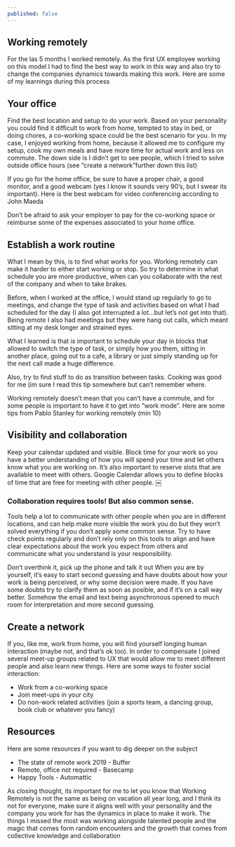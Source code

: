 ```yaml
---
published: false
---
```

## Working remotely

For the las 5 months I worked remotely. As the first UX employee working on this model I had to find the best way to work in this way and also try to change the companies dynamics towards making this work. Here are some of my learnings during this process

## Your office
Find the best location and setup to do your work. Based on your personality you could find it difficult to work from home, tempted to stay in bed, or doing chores, a co-working space could be the best scenario for you. In my case, I enjoyed working from home, because it allowed me to configure my setup, cook my own meals and have more time for actual work and less on commute. The down side is I didn’t get to see people, which I tried to solve outside office hours (see “create a network”further down this list)

If you go for the home office, be sure to have a proper chair, a good monitor, and a good webcam (yes I know it sounds very 90’s, but I swear its important). Here is the best webcam for video conferencing according to John Maeda

Don’t be afraid to ask your employer to pay for the co-working space or reimburse some of the expenses associated to your home office.

## Establish a work routine
What I mean by this, is to find what works for you. Working remotely can make it harder to either start working or stop.
So try to determine in what schedule you are more productive, when can you collaborate with the rest of the company and when to take brakes.

Before, when I worked at the office, I would stand up regularly to go to meetings, and change the type of task and activities based on what I had scheduled for the day (I also got interrupted a lot…but let’s not get into that). Being remote I also had meetings but they were hang out calls, which meant sitting at my desk longer and strained eyes.

What I learned is that is important to schedule your day in blocks that allowed to switch the type of task, or simply how you them, sitting in another place, going out to a cafe, a library or just simply standing up for the next call made a huge difference.

Also, try to find stuff to do as transition between tasks. Cooking was good for me (im sure I read this tip somewhere but can’t remember where.

Working remotely doesn’t mean that you can’t have a commute, and for some people is important to have it to get into “work mode”. Here are some tips from Pablo Stanley for working remotely (min 10)

## Visibility and collaboration
Keep your calendar updated and visible. Block time for your work so you have a better understanding of how you will spend your time and let others know what you are working on.
It’s also important to reserve slots that are available to meet with others. Google Calendar allows you to define blocks of time that are free for meeting with other people. 
￼

### Collaboration requires tools! But also common sense.
Tools help a lot to communicate with other people when you are in different locations, and can help make more visible the work you do but they won’t solved everything if you don’t apply some common sense. Try to have check points regularly and don’t rely only on this tools to align and have clear expectations about the work you expect from others and communicate what you understand is your responsibility.

Don’t overthink it, pick up the phone and talk it out
When you are by yourself, it’s easy to start second guessing and have doubts about how your work is being perceived, or why some decision were made. If you have some doubts try to clarify them as soon as posible, and if it’s on a call way better. Somehow the email and text being asynchronous opened to much room for interpretation and more second guessing.

## Create a network
If you, like me, work from home, you will find yourself longing human interaction (maybe not, and that’s ok too). In order to compensate I joined several meet-up groups related to UX that would allow me to meet different people and also learn new things. Here are some ways to foster social interaction:
* Work from a co-working space
* Join meet-ups in your city
* Do non-work related activities (join a sports team, a dancing group, book club or whatever you fancy)
 

## Resources
Here are some resources if you want to dig deeper on the subject
* The state of remote work 2019 - Buffer
* Remote, office not required - Basecamp
* Happy Tools - Automattic 

As closing thought, its important for me to let you know that Working Remotely is not the same as being on vacation all year long, and I think its not for everyone, make sure it aligns well with your personality and the company you work for has the dynamics in place to make it work. The things I missed the most was working alongside talented people and the magic that comes form random encounters and the growth that comes from collective knowledge and collaboration
